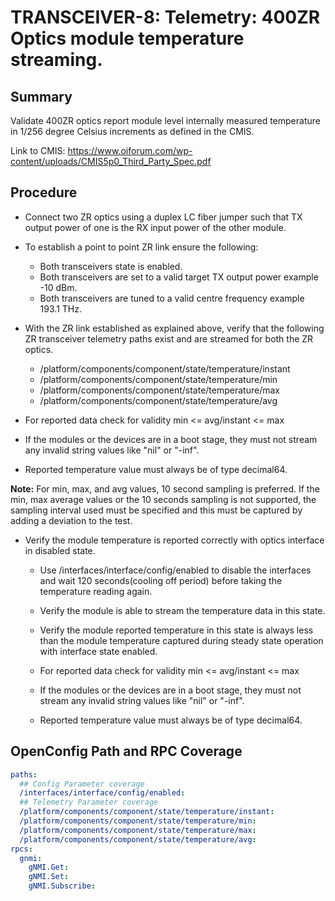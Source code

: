 # TRANSCEIVER-8: Telemetry: 400ZR Optics module temperature streaming.

## Summary

Validate 400ZR optics report module level internally measured temperature
in 1/256 degree Celsius increments as defined in the CMIS.

Link to CMIS:
https://www.oiforum.com/wp-content/uploads/CMIS5p0_Third_Party_Spec.pdf

## Procedure

*   Connect two ZR optics using a duplex LC fiber jumper such that TX
    output power of one is the RX input power of the other module.
*   To establish a point to point ZR link ensure the following:
      * Both transceivers state is enabled.
      * Both transceivers are set to a valid target TX output power
        example -10 dBm.
      * Both transceivers are tuned to a valid centre frequency
        example 193.1 THz.
*   With the ZR link established as explained above, verify that the
    following ZR transceiver telemetry paths exist and are streamed for both
    the ZR optics.
    *   /platform/components/component/state/temperature/instant
    *   /platform/components/component/state/temperature/min
    *   /platform/components/component/state/temperature/max
    *   /platform/components/component/state/temperature/avg
*   For reported data check for validity min <= avg/instant <= max

*   If the modules or the devices are in a boot stage, they must not stream
    any invalid string values like "nil" or "-inf".
*   Reported temperature value must always be of type decimal64.


**Note:** For min, max, and avg values, 10 second sampling is preferred. If the
          min, max average values or the 10 seconds sampling is not supported,
          the sampling interval used must be specified and this must be
          captured by adding a deviation to the test.


*   Verify the module temperature is reported correctly with optics interface
    in disabled state.

    *   Use /interfaces/interface/config/enabled to disable the interfaces and
        wait 120 seconds(cooling off period) before taking the temperature
        reading again.
    *   Verify the module is able to stream the temperature data in this state.
    *   Verify the module reported temperature in this state is always less
        than the module temperature captured during steady state operation with
        interface state enabled.
    *   For reported data check for validity min <= avg/instant <= max
    
    *   If the modules or the devices are in a boot stage, they must not stream
        any invalid string values like "nil" or "-inf".
    *   Reported temperature value must always be of type decimal64. 

## OpenConfig Path and RPC Coverage
```yaml
paths:
  ## Config Parameter coverage
  /interfaces/interface/config/enabled:
  ## Telemetry Parameter coverage
  /platform/components/component/state/temperature/instant:
  /platform/components/component/state/temperature/min:
  /platform/components/component/state/temperature/max:
  /platform/components/component/state/temperature/avg:
rpcs:
  gnmi:
    gNMI.Get:
    gNMI.Set:
    gNMI.Subscribe:
```
